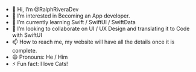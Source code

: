 - 👋 Hi, I’m @RalphRiveraDev
- 👀 I’m interested in Becoming an App developer.
- 🌱 I’m currently learning Swift / SwiftUI / SwiftData
- 💞️ I’m looking to collaborate on UI / UX Design and translating it to Code with SwiftUI
- 📫 How to reach me, my website will have all the details once it is complete.
- 😄 Pronouns: He / Him
- ⚡ Fun fact: I love Cats!

<!---
RalphRiveraDev/RalphRiveraDev is a ✨ special ✨ repository because its `README.md` (this file) appears on your GitHub profile.
You can click the Preview link to take a look at your changes.
--->
